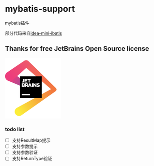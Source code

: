 # mybatis-support
mybatis插件

部分代码来自[idea-mini-ibatis](https://github.com/ishchenko/idea-mini-ibatis)

## Thanks for free JetBrains Open Source license

<a href="https://www.jetbrains.com/?from=mybatissupport" target="_blank">
    <img src="/jetbrains.png" height="200" alt="jetbrains logo"/>
</a>

### todo list

- [ ] 支持ResultMap提示
- [ ] 支持参数提示
- [ ] 支持参数验证
- [ ] 支持ReturnType验证
